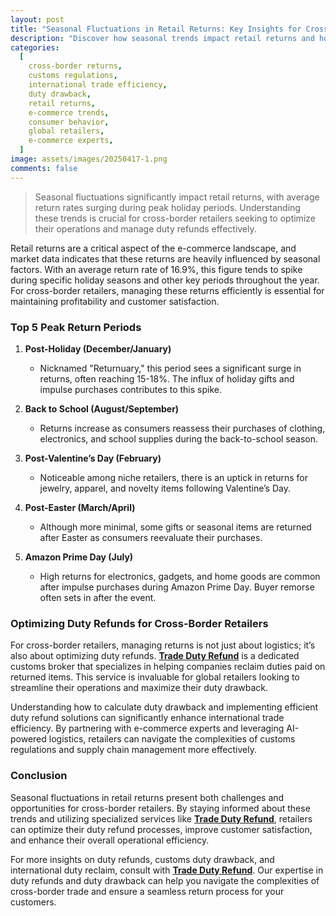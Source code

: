 ```yaml
---
layout: post
title: "Seasonal Fluctuations in Retail Returns: Key Insights for Cross-Border Retailers"
description: "Discover how seasonal trends impact retail returns and how cross-border retailers can optimize duty refunds and customs duty drawback for better efficiency."
categories:
  [
    cross-border returns,
    customs regulations,
    international trade efficiency,
    duty drawback,
    retail returns,
    e-commerce trends,
    consumer behavior,
    global retailers,
    e-commerce experts,
  ]
image: assets/images/20250417-1.png
comments: false
---
```


> Seasonal fluctuations significantly impact retail returns, with average return rates surging during peak holiday periods. Understanding these trends is crucial for cross-border retailers seeking to optimize their operations and manage duty refunds effectively.

Retail returns are a critical aspect of the e-commerce landscape, and market data indicates that these returns are heavily influenced by seasonal factors. With an average return rate of 16.9%, this figure tends to spike during specific holiday seasons and other key periods throughout the year. For cross-border retailers, managing these returns efficiently is essential for maintaining profitability and customer satisfaction.

### Top 5 Peak Return Periods

1. **Post-Holiday (December/January)**
   - Nicknamed "Returnuary," this period sees a significant surge in returns, often reaching 15-18%. The influx of holiday gifts and impulse purchases contributes to this spike.

2. **Back to School (August/September)**
   - Returns increase as consumers reassess their purchases of clothing, electronics, and school supplies during the back-to-school season.

3. **Post-Valentine’s Day (February)**
   - Noticeable among niche retailers, there is an uptick in returns for jewelry, apparel, and novelty items following Valentine’s Day.

4. **Post-Easter (March/April)**
   - Although more minimal, some gifts or seasonal items are returned after Easter as consumers reevaluate their purchases.

5. **Amazon Prime Day (July)**
   - High returns for electronics, gadgets, and home goods are common after impulse purchases during Amazon Prime Day. Buyer remorse often sets in after the event.

### Optimizing Duty Refunds for Cross-Border Retailers

For cross-border retailers, managing returns is not just about logistics; it’s also about optimizing duty refunds. [**Trade Duty Refund**](https://tradedutyrefund.com?utm_source=Blog&utm_medium=Link&utm_campaign=20250417Article) is a dedicated customs broker that specializes in helping companies reclaim duties paid on returned items. This service is invaluable for global retailers looking to streamline their operations and maximize their duty drawback.

Understanding how to calculate duty drawback and implementing efficient duty refund solutions can significantly enhance international trade efficiency. By partnering with e-commerce experts and leveraging AI-powered logistics, retailers can navigate the complexities of customs regulations and supply chain management more effectively.

### Conclusion

Seasonal fluctuations in retail returns present both challenges and opportunities for cross-border retailers. By staying informed about these trends and utilizing specialized services like [**Trade Duty Refund**](https://tradedutyrefund.com?utm_source=Blog&utm_medium=Link&utm_campaign=20250417Article), retailers can optimize their duty refund processes, improve customer satisfaction, and enhance their overall operational efficiency.

For more insights on duty refunds, customs duty drawback, and international duty reclaim, consult with [**Trade Duty Refund**](https://tradedutyrefund.com/make-an-appointment.html?utm_source=Blog&utm_medium=Article&utm_campaign=20250417Article). Our expertise in duty refunds and duty drawback can help you navigate the complexities of cross-border trade and ensure a seamless return process for your customers.